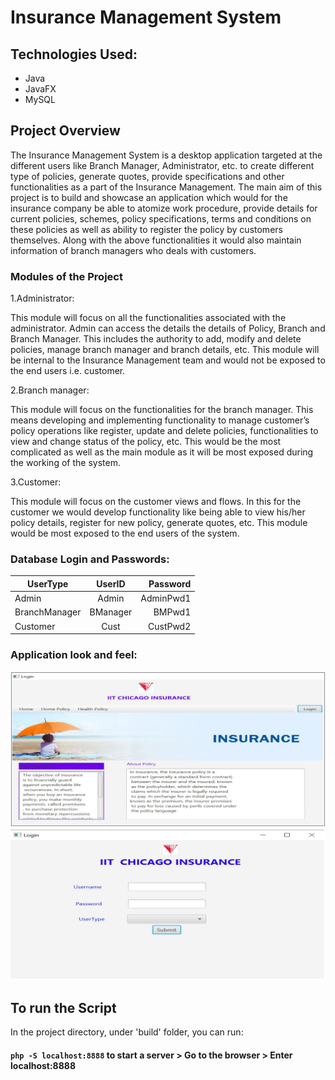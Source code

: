 # Insurance Management System

## Technologies Used:

- Java
- JavaFX
- MySQL
 
## Project Overview

The Insurance Management System is a desktop application targeted at the different users like Branch Manager, Administrator, etc. to create different type of policies, generate quotes, provide specifications and other functionalities as a part of the Insurance Management. The main aim of this project is to build and showcase an application which would for the insurance company be able to atomize work procedure, provide details for current policies, schemes, policy specifications, terms and conditions on these policies as well as ability to register the policy by customers themselves. Along with the above functionalities it would also maintain information of branch managers who deals with customers.

### Modules of the Project

1.Administrator:

This module will focus on all the functionalities associated with the administrator. 
Admin can access the details the details of Policy, Branch and Branch Manager. This includes the authority to add, modify and delete policies, manage branch manager and branch details, etc. This module will be internal to the Insurance Management team and would not be exposed to the end users i.e. customer.

2.Branch manager:

This module will focus on the functionalities for the branch manager. This means developing and implementing functionality to manage customer’s policy operations like register, update and delete policies, functionalities to view and change status of the policy, etc. This would be the most complicated as well as the main module as it will be most exposed during the working of the system.

3.Customer:

This module will focus on the customer views and flows. In this for the customer we would develop functionality like being able to view his/her policy details, register for new policy, generate quotes, etc. This module would be most exposed to the end users of the system.

### Database Login and Passwords:

| UserType        | UserID           | Password  |
| ----------------|:----------------:| ---------:|
| Admin           | Admin            | AdminPwd1 |
| BranchManager   | BManager         | BMPwd1    |
| Customer        | Cust             | CustPwd2  |



 
### Application look and feel:
   
   ![](images/1.JPG)
   ![](images/2.JPG)


## To run the Script

In the project directory, under 'build' folder, you can run:

#### `php -S localhost:8888` to start a server > Go to the browser > Enter localhost:8888


